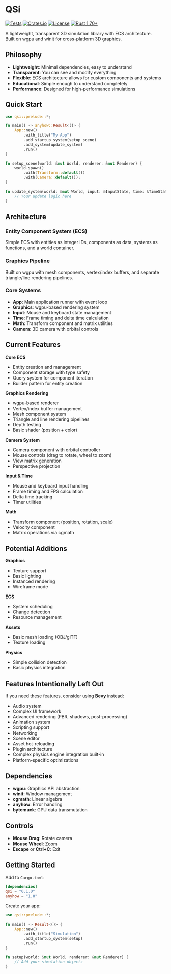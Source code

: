 # QSi

[![Tests](https://github.com/johvnik/qsi/actions/workflows/rust.yml/badge.svg)](https://github.com/johvnik/qsi/actions/workflows/rust.yml)
[![Crates.io](https://img.shields.io/crates/v/qsi.svg)](https://crates.io/crates/qsi)
[![License](https://img.shields.io/crates/l/qsi.svg)](https://github.com/johvnik/qsi/blob/main/LICENSE-MIT)
[![Rust 1.70+](https://img.shields.io/badge/rust-1.70%2B-blue.svg)](https://rust-lang.org)

A lightweight, transparent 3D simulation library with ECS architecture.  
Built on wgpu and winit for cross-platform 3D graphics.

## Philosophy

- **Lightweight**: Minimal dependencies, easy to understand
- **Transparent**: You can see and modify everything  
- **Flexible**: ECS architecture allows for custom components and systems
- **Educational**: Simple enough to understand completely
- **Performance**: Designed for high-performance simulations

## Quick Start

```rust
use qsi::prelude::*;

fn main() -> anyhow::Result<()> {
    App::new()
        .with_title("My App")
        .add_startup_system(setup_scene)
        .add_system(update_system)
        .run()
}

fn setup_scene(world: &mut World, renderer: &mut Renderer) {
    world.spawn()
        .with(Transform::default())
        .with(Camera::default());
}

fn update_system(world: &mut World, input: &InputState, time: &TimeState) {
    // Your update logic here
}
```

## Architecture

### Entity Component System (ECS)
Simple ECS with entities as integer IDs, components as data, systems as functions, and a world container.

### Graphics Pipeline  
Built on wgpu with mesh components, vertex/index buffers, and separate triangle/line rendering pipelines.

### Core Systems
- **App**: Main application runner with event loop
- **Graphics**: wgpu-based rendering system
- **Input**: Mouse and keyboard state management  
- **Time**: Frame timing and delta time calculation
- **Math**: Transform component and matrix utilities
- **Camera**: 3D camera with orbital controls

## Current Features

**Core ECS**
- Entity creation and management
- Component storage with type safety
- Query system for component iteration
- Builder pattern for entity creation

**Graphics Rendering**
- wgpu-based renderer
- Vertex/index buffer management
- Mesh component system
- Triangle and line rendering pipelines
- Depth testing
- Basic shader (position + color)

**Camera System**
- Camera component with orbital controller
- Mouse controls (drag to rotate, wheel to zoom)
- View matrix generation
- Perspective projection

**Input & Time**
- Mouse and keyboard input handling
- Frame timing and FPS calculation
- Delta time tracking
- Timer utilities

**Math**
- Transform component (position, rotation, scale)
- Velocity component
- Matrix operations via cgmath

## Potential Additions

**Graphics**
- Texture support
- Basic lighting
- Instanced rendering
- Wireframe mode

**ECS**
- System scheduling
- Change detection
- Resource management

**Assets**
- Basic mesh loading (OBJ/glTF)
- Texture loading

**Physics**
- Simple collision detection
- Basic physics integration

## Features Intentionally Left Out

If you need these features, consider using **Bevy** instead:

- Audio system
- Complex UI framework
- Advanced rendering (PBR, shadows, post-processing)
- Animation system
- Scripting support
- Networking
- Scene editor
- Asset hot-reloading
- Plugin architecture
- Complex physics engine integration built-in
- Platform-specific optimizations

## Dependencies

- **wgpu**: Graphics API abstraction
- **winit**: Window management
- **cgmath**: Linear algebra
- **anyhow**: Error handling
- **bytemuck**: GPU data transmutation

## Controls

- **Mouse Drag**: Rotate camera
- **Mouse Wheel**: Zoom
- **Escape** or **Ctrl+C**: Exit

## Getting Started

Add to `Cargo.toml`:
```toml
[dependencies]
qsi = "0.1.0"
anyhow = "1.0"
```

Create your app:
```rust
use qsi::prelude::*;

fn main() -> Result<()> {
    App::new()
        .with_title("Simulation")
        .add_startup_system(setup)
        .run()
}

fn setup(world: &mut World, renderer: &mut Renderer) {
    // Add your simulation objects
}
```
